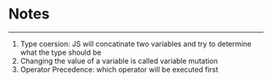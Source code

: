 # Notes

---

1. Type coersion: JS will concatinate two variables and try to determine what the type should be
2. Changing the value of a variable is called variable mutation
3. Operator Precedence: which operator will be executed first
